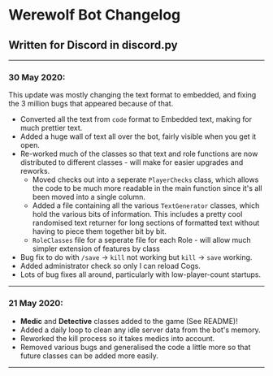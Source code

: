 # Werewolf Bot Changelog
## Written for Discord in discord.py
---
### 30 May 2020:

This update was mostly changing the text format to embedded, and fixing the 3 million bugs that appeared because of that.

- Converted all the text from `code` format to Embedded text, making for much prettier text.
- Added a huge wall of text all over the bot, fairly visible when you get it open.
- Re-worked much of the classes so that text and role functions are now distributed to different classes - will make for easier upgrades and reworks.
	- Moved checks out into a seperate `PlayerChecks` class, which allows the code to be much more readable in the main function since it's all been moved into a single column. 
	- Added a file containing all the various `TextGenerator` classes, which hold the various bits of information. This includes a pretty cool randomised text returner for long sections of formatted text without having to piece them together bit by bit.
	- `RoleClasses` file for a seperate file for each Role - will allow much simpler extension of features by class 
- Bug fix to do with `/save` -> `kill` not working but `kill` -> `save` working.
- Added administrator check so only I can reload Cogs.
- Lots of bug fixes all around, particularly with low-player-count startups.

---
### 21 May 2020:

- **Medic** and **Detective** classes added to the game (See README)!
- Added a daily loop to clean any idle server data from the bot's memory.
- Reworked the kill process so it takes medics into account.
- Removed various bugs and generalised the code a little more so that future classes can be added more easily.

---